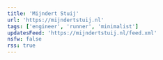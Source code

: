 ```yaml
---
title: 'Mijndert Stuij'
url: 'https://mijndertstuij.nl'
tags: ['engineer', 'runner', 'minimalist']
updatesFeed: 'https://mijndertstuij.nl/feed.xml'
nsfw: false
rss: true
---
```

